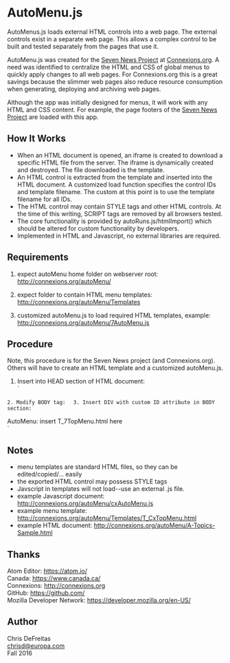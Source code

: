 AutoMenu.js
===

AutoMenus.js loads external HTML controls into a web page. The external controls exist in a separate web page.  This allows a complex control to be built and tested separately from the pages that use it.

AutoMenu.js was created for the <a href="http://connexions.org/SevenNews">Seven News Project</a> at <a href="http://connexions.org">Connexions.org</a>.  A need was identified to centralize the HTML and CSS of global menus to quickly apply changes to all web pages.  For Connexions.org this is a great savings because the slimmer web pages also reduce resource consumption when generating, deploying and archiving web pages.

Although the app was initially designed for menus, it will work with any HTML and CSS content.  For example, the page footers of the <a href="http://connexions.org/SevenNews">Seven News Project</a> are loaded with this app.

How It Works
---
- When an HTML document is opened, an iframe is created to download a specific HTML file from the server.  The iframe is dynamically created and destroyed.  The file downloaded is the template.
- An HTML control is extracted from the template and inserted into the HTML document.  A customized load function specifies the control IDs and template filename.  The custom at this point is to use the template filename for all IDs.
- The HTML control may contain STYLE tags and other HTML controls.  At the time of this writing, SCRIPT tags are removed by all browsers tested.
- The core functionality is provided by autoRuns.js/htmlImport() which should be altered for custom functionality by developers.
- Implemented in HTML and Javascript, no external libraries are required.  


Requirements
---
1. expect autoMenu home folder on webserver root:  
	http://connexions.org/autoMenu/

2. expect folder to contain HTML menu templates:  
	http://connexions.org/autoMenu/Templates

3. customized autoMenu.js to load required HTML templates, example:  
	http://connexions.org/autoMenu/7AutoMenu.js


Procedure
---
Note, this procedure is for the Seven News project (and Connexions.org).  Others will have to create an HTML template and a customized autoMenu.js.

1. Insert into HEAD section of HTML document:  
`
	<script src="/autoMenu/7AutoMenu.js"></script> <!-- contains menuLoad() -->
`
2. Modify BODY tag:  
`
	<body onload="menuLoad()">
`
3. Insert DIV with custom ID attribute in BODY section:  
`
	<div id="T_7TopMenu">AutoMenu: insert T_7TopMenu.html here</div>
`

Notes
---
- menu templates are standard HTML files, so they can be edited/copied/... easily
- the exported HTML control may possess STYLE tags
- Javscript in templates will not load--use an external .js file.  
- example Javascript document:  http://connexions.org/autoMenu/cxAutoMenu.js  
- example menu template:  http://connexions.org/autoMenu/Templates/T_CxTopMenu.html
- example HTML document:  http://connexions.org/autoMenu/A-Topics-Sample.html


Thanks
---
Atom Editor: https://atom.io/  
Canada: https://www.canada.ca/  
Connexions: http://connexions.org  
GitHub: https://github.com/  
Mozilla Developer Network: https://developer.mozilla.org/en-US/  


Author
---
Chris DeFreitas  
chrisd@europa.com  
Fall 2016
```
